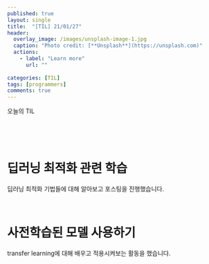 ```yaml
---
published: true
layout: single
title:  "[TIL] 21/01/27"
header:
  overlay_image: /images/unsplash-image-1.jpg
  caption: "Photo credit: [**Unsplash**](https://unsplash.com)"
  actions:
    - label: "Learn more"
      url: ""
      
categories: [TIL]
tags: [programmers]
comments: true
---
```


오늘의 TIL

&nbsp;

&nbsp;

# 딥러닝 최적화 관련 학습 

딥러닝 최적화 기법들에 대해 알아보고 포스팅을 진행했습니다.  

&nbsp;

# 사전학습된 모델 사용하기 
transfer learning에 대해 배우고 적용시켜보는 활동을 했습니다.  
